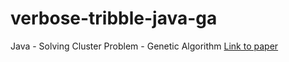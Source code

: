 # verbose-tribble-java-ga
Java - Solving Cluster Problem - Genetic Algorithm
[Link to paper](http://www.ijmmm.org/papers/005-E014.pdf)
